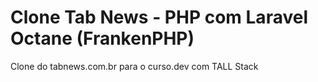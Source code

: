 # Clone Tab News - PHP com Laravel Octane (FrankenPHP)

Clone do tabnews.com.br para o curso.dev com TALL Stack
